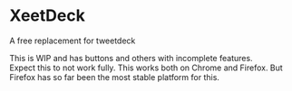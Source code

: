 # XeetDeck
A free replacement for tweetdeck

This is WIP and has buttons and others with incomplete features.  
Expect this to not work fully. This works both on Chrome and Firefox. 
But Firefox has so far been the most stable platform for this.